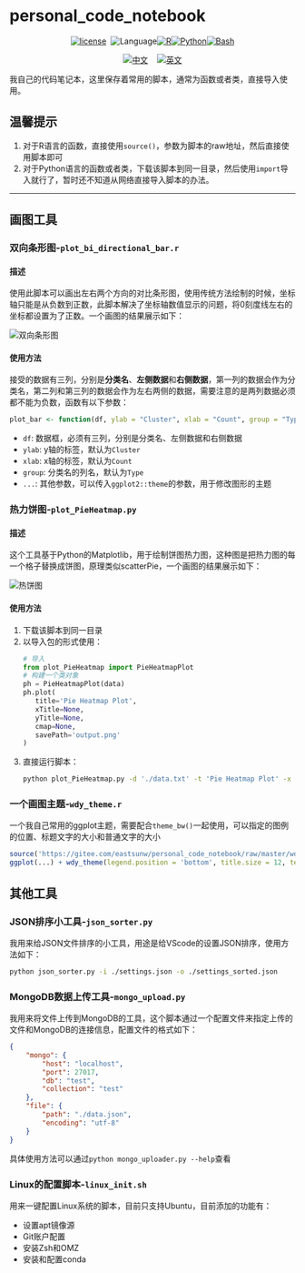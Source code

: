 # personal_code_notebook

<div align="center">

[![license](https://img.shields.io/badge/lisense-GPL--3.0-brightgreen??style=flat-square)](https://gitee.com/eastsunw/personal_code_notebook/blob/master/LICENSE)&nbsp;&nbsp;![Language](https://img.shields.io/badge/Language-gray)[![R](https://img.shields.io/badge/R-green)](https://cran.r-project.org/)[![Python](https://img.shields.io/badge/Python-blue)](https://www.python.org/)[![Bash](https://img.shields.io/badge/Bash-orange)](https://www.gnu.org/software/bash/)

[![中文](https://img.shields.io/badge/中文-blue?style=for-the-badge)](https://gitee.com/eastsunw/personal_code_notebook/blob/master/README.md)&nbsp;&nbsp;&nbsp;&nbsp;[![英文](https://img.shields.io/badge/English-blue?style=for-the-badge)](https://gitee.com/eastsunw/personal_code_notebook/blob/master/README.en.md)

</div>

我自己的代码笔记本，这里保存着常用的脚本，通常为函数或者类，直接导入使用。

## 温馨提示

1.  对于R语言的函数，直接使用`source()`，参数为脚本的raw地址，然后直接使用脚本即可
2.  对于Python语言的函数或者类，下载该脚本到同一目录，然后使用`import`导入就行了，暂时还不知道从网络直接导入脚本的办法。

---

## 画图工具

### 双向条形图-`plot_bi_directional_bar.r`

#### 描述

使用此脚本可以画出左右两个方向的对比条形图，使用传统方法绘制的时候，坐标轴只能是从负数到正数，此脚本解决了坐标轴数值显示的问题，将0刻度线左右的坐标都设置为了正数。一个画图的结果展示如下：

![双向条形图](https://gitee.com/eastsunw/personal_code_notebook/raw/master/assets/bi_bar_example.png)

#### 使用方法

接受的数据有三列，分别是**分类名**、**左侧数据**和**右侧数据**，第一列的数据会作为分类名，第二列和第三列的数据会作为左右两侧的数据，需要注意的是两列数据必须都不能为负数，函数有以下参数：

```r
plot_bar <- function(df, ylab = "Cluster", xlab = "Count", group = "Type", ...)
```

- `df`: 数据框，必须有三列，分别是分类名、左侧数据和右侧数据
- `ylab`: y轴的标签，默认为`Cluster`
- `xlab`: x轴的标签，默认为`Count`
- `group`: 分类名的列名，默认为`Type`
- `...`: 其他参数，可以传入`ggplot2::theme`的参数，用于修改图形的主题

### 热力饼图-`plot_PieHeatmap.py`
#### 描述

这个工具基于Python的Matplotlib，用于绘制饼图热力图，这种图是把热力图的每一个格子替换成饼图，原理类似scatterPie，一个画图的结果展示如下：

![热饼图](https://gitee.com/eastsunw/personal_code_notebook/raw/master/assets/pie_heatmap_example.png)

#### 使用方法

1. 下载该脚本到同一目录
2. 以导入包的形式使用：
   ```python
   # 导入
   from plot_PieHeatmap import PieHeatmapPlot
   # 构建一个类对象
   ph = PieHeatmapPlot(data)
   ph.plot(
      title='Pie Heatmap Plot',
      xTitle=None,
      yTitle=None,
      cmap=None,
      savePath='output.png'
   )
   ```
3. 直接运行脚本：
   ```bash
   python plot_PieHeatmap.py -d './data.txt' -t 'Pie Heatmap Plot' -x 'X' -y 'Y' -o './output.png'
   ```

### 一个画图主题-`wdy_theme.r`

一个我自己常用的ggplot主题，需要配合`theme_bw()`一起使用，可以指定的图例的位置、标题文字的大小和普通文字的大小

```r
source('https://gitee.com/eastsunw/personal_code_notebook/raw/master/wdy_theme.r')
ggplot(...) + wdy_theme(legend.position = 'bottom', title.size = 12, text.size = 10)
```

## 其他工具

### JSON排序小工具-`json_sorter.py`

我用来给JSON文件排序的小工具，用途是给VScode的设置JSON排序，使用方法如下：

```bash
python json_sorter.py -i ./settings.json -o ./settings_sorted.json
```

### MongoDB数据上传工具-`mongo_upload.py`

我用来将文件上传到MongoDB的工具，这个脚本通过一个配置文件来指定上传的文件和MongoDB的连接信息，配置文件的格式如下：

```json
{
    "mongo": {
        "host": "localhost",
        "port": 27017,
        "db": "test",
        "collection": "test"
    },
    "file": {
        "path": "./data.json",
        "encoding": "utf-8"
    }
}
```

具体使用方法可以通过`python mongo_uploader.py --help`查看

### Linux的配置脚本-`linux_init.sh`

用来一键配置Linux系统的脚本，目前只支持Ubuntu，目前添加的功能有：

- 设置apt镜像源
- Git账户配置
- 安装Zsh和OMZ
- 安装和配置conda
